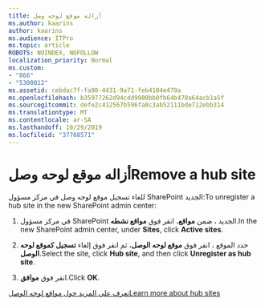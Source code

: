 ```yaml
---
title: أزاله موقع لوحه وصل
ms.author: kaarins
author: kaarins
ms.audience: ITPro
ms.topic: article
ROBOTS: NOINDEX, NOFOLLOW
localization_priority: Normal
ms.custom:
- "866"
- "5300012"
ms.assetid: cebdac7f-fa90-4431-9a71-feb4104e479a
ms.openlocfilehash: b35977262d94cdd9980bb0fb64b478a64acb1a5f
ms.sourcegitcommit: defe2c412567b596fa8c3ab52111bde712ebb314
ms.translationtype: MT
ms.contentlocale: ar-SA
ms.lasthandoff: 10/29/2019
ms.locfileid: "37768571"
---
```

# <a name="remove-a-hub-site"></a><span data-ttu-id="4f4c1-102">أزاله موقع لوحه وصل</span><span class="sxs-lookup"><span data-stu-id="4f4c1-102">Remove a hub site</span></span>

<span data-ttu-id="4f4c1-103">للغاء تسجيل موقع لوحه وصل في مركز مسؤول SharePoint الجديد:</span><span class="sxs-lookup"><span data-stu-id="4f4c1-103">To unregister a hub site in the new SharePoint admin center:</span></span>
  
1. <span data-ttu-id="4f4c1-104">في مركز مسؤول SharePoint الجديد ، ضمن **مواقع**، انقر فوق **مواقع نشطه**.</span><span class="sxs-lookup"><span data-stu-id="4f4c1-104">In the new SharePoint admin center, under **Sites**, click **Active sites**.</span></span>

2. <span data-ttu-id="4f4c1-105">حدد الموقع ، انقر فوق **موقع لوحه الوصل**، ثم انقر فوق إلغاء **تسجيل كموقع لوحه الوصل**.</span><span class="sxs-lookup"><span data-stu-id="4f4c1-105">Select the site, click **Hub site**, and then click **Unregister as hub site**.</span></span>

3. <span data-ttu-id="4f4c1-106">انقر فوق **موافق**.</span><span class="sxs-lookup"><span data-stu-id="4f4c1-106">Click **OK**.</span></span>

[<span data-ttu-id="4f4c1-107">تعرف علي المزيد حول مواقع لوحه الوصل</span><span class="sxs-lookup"><span data-stu-id="4f4c1-107">Learn more about hub sites</span></span>](https://support.office.com/article/what-is-a-sharepoint-hub-site-fe26ae84-14b7-45b6-a6d1-948b3966427f)
  